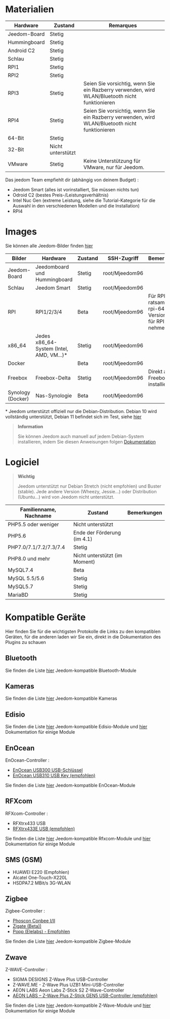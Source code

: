 # Materialien

Hardware | Zustand | Remarques
--- | --- | ---
Jeedom-Board             | Stetig                  |
Hummingboard            | Stetig                  |
Android C2               | Stetig                  |                          
Schlau                   | Stetig                  |                          
RPI1                    | Stetig                  |                          
RPI2                    | Stetig                  |                          
RPI3                    | Stetig                  | Seien Sie vorsichtig, wenn Sie ein Razberry verwenden, wird WLAN/Bluetooth nicht funktionieren
RPI4                    | Stetig                  | Seien Sie vorsichtig, wenn Sie ein Razberry verwenden, wird WLAN/Bluetooth nicht funktionieren
64-Bit                 | Stetig                  |                          
32-Bit                 | Nicht unterstützt            |                          
VMware                  | Stetig                  | Keine Unterstützung für VMware, nur für Jeedom.

Das jeedom Team empfiehlt dir (abhängig von deinem Budget) :

- Jeedom Smart (alles ist vorinstalliert, Sie müssen nichts tun)
- Odroid C2 (bestes Preis-/Leistungsverhältnis)
- Intel Nuc Gen (extreme Leistung, siehe die Tutorial-Kategorie für die Auswahl in den verschiedenen Modellen und die Installation)
- RPI4

#  Images

Sie können alle Jeedom-Bilder finden [hier](https://images.jeedom.com/)

| Bilder         | Hardware       | Zustand           | SSH-Zugriff      | Bemerkungen      | Dokumentation      |
|----------------|----------------|----------------|----------------|----------------|---------------------|
| Jeedom-Board    | Jeedomboard und Hummingboard | Stetig         | root/Mjeedom96 |                | [Jeedom-Board](https://doc.jeedom.com/de_DE/installation/mini) |
| Schlau          | Jeedom Smart   | Stetig           | root/Mjeedom96 |                | [Schlau](https://doc.jeedom.com/de_DE/installation/smart) |
| RPI            | RPI1/2/3/4     | Beta           | root/Mjeedom96 |  Für RPI ist es ratsam, die rpi-64-Version nur für RPI 4 zu nehmen              | [RPI](https://doc.jeedom.com/de_DE/installation/rpi) |
| x86_64         | Jedes x86_64-System (Intel, AMD, VM...)*               | Stetig           | root/Mjeedom96 |                | [x86_64](https://doc.jeedom.com/de_DE/installation/vm) |
| Docker         |                | Beta           | root/Mjeedom96 |                | [Docker](https://doc.jeedom.com/de_DE/installation/docker) |
| Freebox        | Freebox-Delta  | Stetig         | root/Mjeedom96 | Direkt aus der Freebox zu installieren               | [Freebox](https://doc.jeedom.com/de_DE/installation/freeboxdelta) |
| Synology (Docker)| Nas-Synologie | Beta          | root/Mjeedom96  |                | [Synologie](https://doc.jeedom.com/de_DE/installation/synology) |

\* Jeedom unterstützt offiziell nur die Debian-Distribution. Debian 10 wird vollständig unterstützt, Debian 11 befindet sich im Test, siehe [hier](https://doc.jeedom.com/de_DE/compatibility/debian11)

> **Information**
>
> Sie können Jeedom auch manuell auf jedem Debian-System installieren, indem Sie diesen Anweisungen folgen [Dokumentation](https://doc.jeedom.com/de_DE/installation/cli)

#  Logiciel

> **Wichtig**
>
> Jeedom unterstützt nur Debian Stretch (nicht empfohlen) und Buster (stable). Jede andere Version (Wheezy, Jessie…) oder Distribution (Ubuntu…​) wird von Jeedom nicht unterstützt.

| Familienname, Nachname                     | Zustand                    | Bemerkungen                |
|-------------------------|-------------------------|--------------------------|
| PHP5.5 oder weniger        | Nicht unterstützt            |                          |
| PHP5.6                 | Ende der Förderung (im 4.1) |                          |
| PHP7.0/7.1/7.2/7.3/7.4 | Stetig                  |                          |
| PHP8.0 und mehr         | Nicht unterstützt (im Moment)|                          |
| MySQL7.4               | Beta                    |                          |
| MySQL 5.5/5.6           | Stetig                  |                          |
| MySQL5.7               | Stetig                  |                          |
| MariaBD                 | Stetig                  |                          |


# Kompatible Geräte

Hier finden Sie für die wichtigsten Protokolle die Links zu den kompatiblen Geräten, für die anderen laden wir Sie ein, direkt in die Dokumentation des Plugins zu schauen


## Bluetooth

Sie finden die Liste [hier](https://compatibility.jeedom.com/index.php?p=home&plugin=blea) Jeedom-kompatible Bluetooth-Module

## Kameras

Sie finden die Liste [hier](https://compatibility.jeedom.com/index.php?v=d&p=home&search=&plugin=camera) Jeedom-kompatible Kameras

## Edisio

Sie finden die Liste [hier](https://doc.jeedom.com/de_DE/edisio/equipement.compatible) Jeedom-kompatible Edisio-Module und [hier](https://doc.jeedom.com/de_DE/edisio/) Dokumentation für einige Module

## EnOcean

EnOcean-Controller :

-   [EnOcean USB300 USB-Schlüssel](https://www.domadoo.fr/fr/interface-domotique/3206-enocean-controleur-usb-enocean-avec-connecteur-sma-3700527400280.html)
-   [EnOcean USB310 USB Key (empfohlen)](https://www.domadoo.fr/fr/interface-domotique/2433-enocean-controleur-usb-enocean-3700527400273.html)

Sie finden die Liste [hier](https://compatibility.jeedom.com/index.php?v=d&p=home&search=&plugin=openenocean) Jeedom-kompatible EnOcean-Module 

## RFXcom

RFXcom-Controller :

-   RFXtrx433 USB
-   [RFXtrx433E USB (empfohlen)](https://www.domadoo.fr/fr/interface-domotique/4659-rfxcom-interface-radio-recepteuremetteur-xl-43392mhz-usb-chacon-somfy-rts-oregon-et-autres.html)

Sie finden die Liste [hier](https://compatibility.jeedom.com/index.php?v=d&p=home&search=&plugin=rfxcom) Jeedom-kompatible Rfxcom-Module und [hier](https://doc.jeedom.com/de_DE/rfxcom/) Dokumentation für einige Module

## SMS (GSM)

-   HUAWEI E220 (Empfohlen)
-   Alcatel One-Touch-X220L
-   HSDPA7.2 MBit/s 3G-WLAN

## Zigbee

Zigbee-Controller :

- [Phoscon Conbee I/II](https://www.domadoo.fr/fr/interface-domotique/4974-phoscon-passerelle-universelle-zigbee-usb-conbee-ii-4260350821328.html)
- [Zigate (Beta))](https://www.domadoo.fr/fr/interface-domotique/5734-lixee-dongle-usb-zigbee-zigate-v2-compatible-jeedom-eedomus-domoticz-3770014375094.html?search_query=zigate&results=106)
- [Popp (Elelabs) - Empfohlen](https://www.domadoo.fr/fr/interface-domotique/5431-popp-dongle-usb-zigbee-zb-stick-chipset-efr32mg13-4251295701554.html)

Sie finden die Liste [hier](https://compatibility.jeedom.com/index.php?v=d&p=home&search=&plugin=zigbee) Jeedom-kompatible Zigbee-Module

## Zwave

Z-WAVE-Controller :

-   SIGMA DESIGNS Z-Wave Plus USB-Controller
-   Z-WAVE.ME - Z-Wave Plus UZB1 Mini-USB-Controller
-   AEON LABS Aeon Labs Z-Stick S2 Z-Wave-Controller
-   [AEON LABS – Z-Wave Plus Z-Stick GEN5 USB-Controller (empfohlen)](https://www.domadoo.fr/fr/interface-domotique/2917-aeotec-controleur-usb-z-wave-plus-z-stick-gen5-1220000012813.html?search_query=sigma&results=4)

Sie finden die Liste [hier](https://compatibility.jeedom.com/index.php?v=d&p=home&search=&plugin=openzwave) Jeedom-kompatible Z-Wave-Module und [hier](https://doc.jeedom.com/de_DE/zwave/) Dokumentation für einige Module
